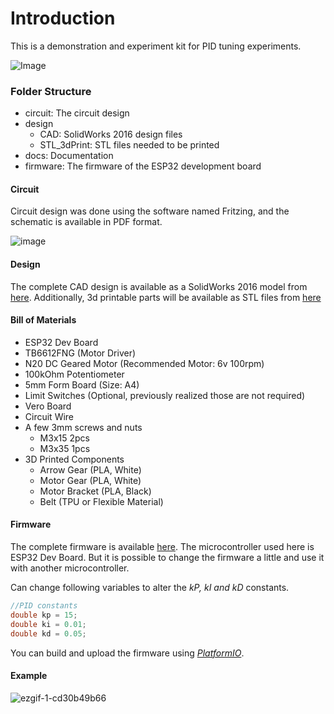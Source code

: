 # Introduction

This is a demonstration and experiment kit for PID tuning experiments.

![Image](https://user-images.githubusercontent.com/11540782/159842468-e33c2a17-1b92-4fab-a162-e6a546336e6b.jpg)

### Folder Structure

- circuit: The circuit design
- design
    - CAD: SolidWorks 2016 design files
    - STL_3dPrint: STL files needed to be printed
- docs: Documentation
- firmware: The firmware of the ESP32 development board

#### Circuit

Circuit design was done using the software named Fritzing, and the schematic is available in PDF format.

![image](https://user-images.githubusercontent.com/11540782/158548865-b33d34e3-3fe2-4efb-8626-4ecc9cf046ce.png)

#### Design

The complete CAD design is available as a SolidWorks 2016 model from [here](https://github.com/NuwanJ/pid-experiment-kit/design/CAD/). Additionally, 3d printable parts will be available as STL files from [here](https://github.com/NuwanJ/pid-experiment-kit/design/STL_3dPrint)

#### Bill of Materials

- ESP32 Dev Board
- TB6612FNG (Motor Driver)
- N20 DC Geared Motor (Recommended Motor: 6v 100rpm)
- 100kOhm Potentiometer
- 5mm Form Board (Size: A4)
- Limit Switches (Optional, previously realized those are not required)
- Vero Board
- Circuit Wire
- A few 3mm screws and nuts
  - M3x15 2pcs
  - M3x35 1pcs
- 3D Printed Components
  - Arrow Gear (PLA, White)
  - Motor Gear (PLA, White)
  - Motor Bracket (PLA, Black)
  - Belt (TPU or Flexible Material)

#### Firmware

The complete firmware is available [here](https://github.com/NuwanJ/pid-experiment-kit/firmware). The microcontroller used here is ESP32 Dev Board. But it is possible to change the firmware a little and use it with another microcontroller.

Can change following variables to alter the *kP, kI and kD* constants.
```cpp
//PID constants
double kp = 15;
double ki = 0.01;
double kd = 0.05;
```

You can build and upload the firmware using *[PlatformIO](https://platformio.org/)*.

#### Example

![ezgif-1-cd30b49b66](https://user-images.githubusercontent.com/11540782/159843286-3516f3f6-1661-443f-b3f9-af0feb3332eb.gif)
